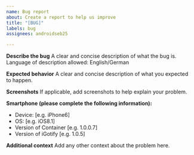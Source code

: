 ```yaml
---
name: Bug report
about: Create a report to help us improve
title: "[BUG]"
labels: bug
assignees: androidseb25

---
```


**Describe the bug**
A clear and concise description of what the bug is. 
Language of description allowed: English/German

**Expected behavior**
A clear and concise description of what you expected to happen.

**Screenshots**
If applicable, add screenshots to help explain your problem.

**Smartphone (please complete the following information):**
 - Device: [e.g. iPhone6]
 - OS: [e.g. iOS8.1]
 - Version of Container [e.g. 1.0.0.7]
 - Version of iGotify [e.g. 1.0.5]

**Additional context**
Add any other context about the problem here.
